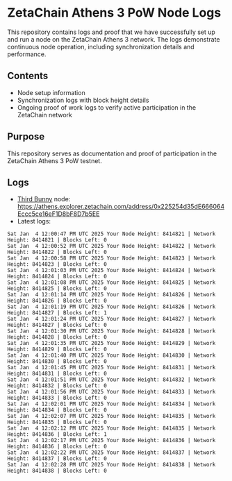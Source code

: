 # ZetaChain Athens 3 PoW Node Logs
This repository contains logs and proof that we have successfully set up and run a node on the ZetaChain Athens 3 network. The logs demonstrate continuous node operation, including synchronization details and performance.

## Contents
- Node setup information
- Synchronization logs with block height details
- Ongoing proof of work logs to verify active participation in the ZetaChain network

## Purpose
This repository serves as documentation and proof of participation in the ZetaChain Athens 3 PoW testnet.

## Logs

- [Third Bunny](https://thirdbunny.xyz/) node: https://athens.explorer.zetachain.com/address/0x225254d35dE666064Eccc5ce16eF1D8bF8D7b5EE
- Latest logs:
```
Sat Jan  4 12:00:47 PM UTC 2025 Your Node Height: 8414821 | Network Height: 8414821 | Blocks Left: 0
Sat Jan  4 12:00:52 PM UTC 2025 Your Node Height: 8414822 | Network Height: 8414822 | Blocks Left: 0
Sat Jan  4 12:00:58 PM UTC 2025 Your Node Height: 8414823 | Network Height: 8414823 | Blocks Left: 0
Sat Jan  4 12:01:03 PM UTC 2025 Your Node Height: 8414824 | Network Height: 8414824 | Blocks Left: 0
Sat Jan  4 12:01:08 PM UTC 2025 Your Node Height: 8414825 | Network Height: 8414825 | Blocks Left: 0
Sat Jan  4 12:01:14 PM UTC 2025 Your Node Height: 8414826 | Network Height: 8414826 | Blocks Left: 0
Sat Jan  4 12:01:19 PM UTC 2025 Your Node Height: 8414826 | Network Height: 8414827 | Blocks Left: 1
Sat Jan  4 12:01:24 PM UTC 2025 Your Node Height: 8414827 | Network Height: 8414827 | Blocks Left: 0
Sat Jan  4 12:01:30 PM UTC 2025 Your Node Height: 8414828 | Network Height: 8414828 | Blocks Left: 0
Sat Jan  4 12:01:35 PM UTC 2025 Your Node Height: 8414829 | Network Height: 8414829 | Blocks Left: 0
Sat Jan  4 12:01:40 PM UTC 2025 Your Node Height: 8414830 | Network Height: 8414830 | Blocks Left: 0
Sat Jan  4 12:01:45 PM UTC 2025 Your Node Height: 8414831 | Network Height: 8414831 | Blocks Left: 0
Sat Jan  4 12:01:51 PM UTC 2025 Your Node Height: 8414832 | Network Height: 8414832 | Blocks Left: 0
Sat Jan  4 12:01:56 PM UTC 2025 Your Node Height: 8414833 | Network Height: 8414833 | Blocks Left: 0
Sat Jan  4 12:02:01 PM UTC 2025 Your Node Height: 8414834 | Network Height: 8414834 | Blocks Left: 0
Sat Jan  4 12:02:07 PM UTC 2025 Your Node Height: 8414835 | Network Height: 8414835 | Blocks Left: 0
Sat Jan  4 12:02:12 PM UTC 2025 Your Node Height: 8414835 | Network Height: 8414836 | Blocks Left: 1
Sat Jan  4 12:02:17 PM UTC 2025 Your Node Height: 8414836 | Network Height: 8414836 | Blocks Left: 0
Sat Jan  4 12:02:22 PM UTC 2025 Your Node Height: 8414837 | Network Height: 8414837 | Blocks Left: 0
Sat Jan  4 12:02:28 PM UTC 2025 Your Node Height: 8414838 | Network Height: 8414838 | Blocks Left: 0
```
